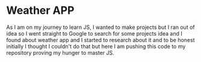 # Weather APP

As I am on my journey to learn JS, I wanted to make projects but I ran out of idea so I went straight to Google to search for some projects idea and I found about weather app and I started to research about it and to be honest initially I thought I couldn't do that but here I am pushing this code to my repository proving my hunger to master JS.
